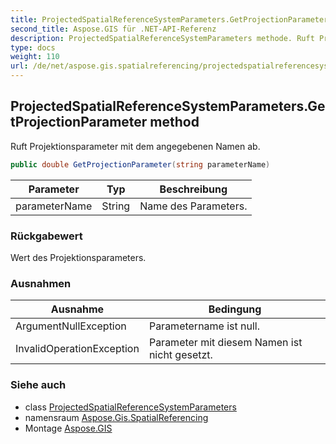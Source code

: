 ```yaml
---
title: ProjectedSpatialReferenceSystemParameters.GetProjectionParameter
second_title: Aspose.GIS für .NET-API-Referenz
description: ProjectedSpatialReferenceSystemParameters methode. Ruft Projektionsparameter mit dem angegebenen Namen ab.
type: docs
weight: 110
url: /de/net/aspose.gis.spatialreferencing/projectedspatialreferencesystemparameters/getprojectionparameter/
---
```

## ProjectedSpatialReferenceSystemParameters.GetProjectionParameter method

Ruft Projektionsparameter mit dem angegebenen Namen ab.

```csharp
public double GetProjectionParameter(string parameterName)
```

| Parameter | Typ | Beschreibung |
| --- | --- | --- |
| parameterName | String | Name des Parameters. |

### Rückgabewert

Wert des Projektionsparameters.

### Ausnahmen

| Ausnahme | Bedingung |
| --- | --- |
| ArgumentNullException | Parametername ist null. |
| InvalidOperationException | Parameter mit diesem Namen ist nicht gesetzt. |

### Siehe auch

* class [ProjectedSpatialReferenceSystemParameters](../)
* namensraum [Aspose.Gis.SpatialReferencing](../../projectedspatialreferencesystemparameters/)
* Montage [Aspose.GIS](../../../)



